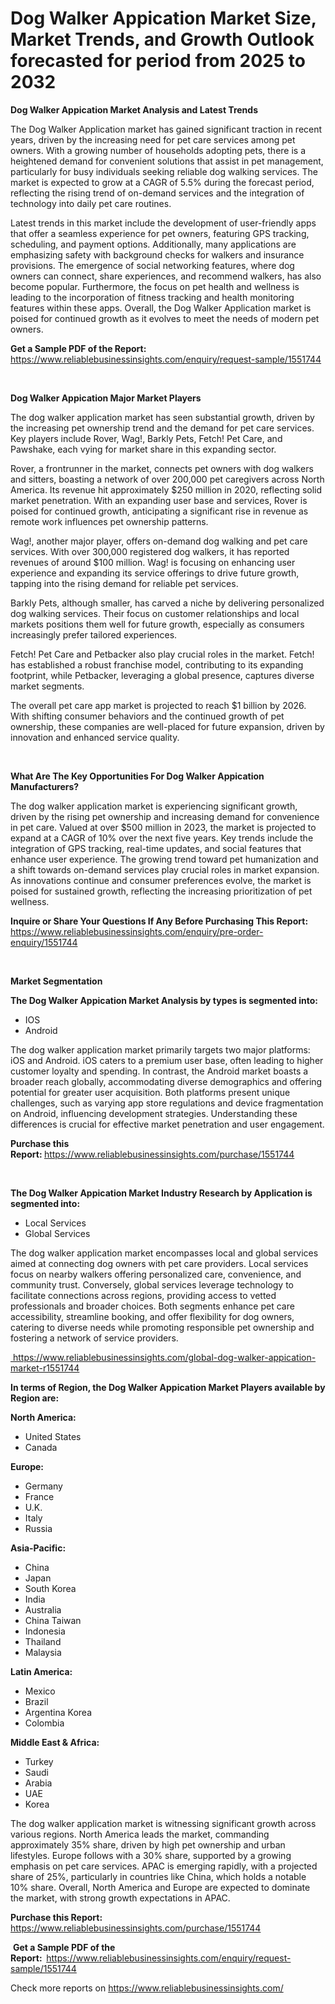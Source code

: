 <p><h1>Dog Walker Appication Market Size, Market Trends, and Growth Outlook forecasted for period from 2025 to 2032</h1></p><p><strong>Dog Walker Appication Market Analysis and Latest Trends</strong></p>
<p><p>The Dog Walker Application market has gained significant traction in recent years, driven by the increasing need for pet care services among pet owners. With a growing number of households adopting pets, there is a heightened demand for convenient solutions that assist in pet management, particularly for busy individuals seeking reliable dog walking services. The market is expected to grow at a CAGR of 5.5% during the forecast period, reflecting the rising trend of on-demand services and the integration of technology into daily pet care routines.</p><p>Latest trends in this market include the development of user-friendly apps that offer a seamless experience for pet owners, featuring GPS tracking, scheduling, and payment options. Additionally, many applications are emphasizing safety with background checks for walkers and insurance provisions. The emergence of social networking features, where dog owners can connect, share experiences, and recommend walkers, has also become popular. Furthermore, the focus on pet health and wellness is leading to the incorporation of fitness tracking and health monitoring features within these apps. Overall, the Dog Walker Application market is poised for continued growth as it evolves to meet the needs of modern pet owners.</p></p>
<p><strong>Get a Sample PDF of the Report:&nbsp;</strong> <a href="https://www.reliablebusinessinsights.com/enquiry/request-sample/1551744?utm_campaign=97&utm_medium=2&utm_source=Github&utm_content=ia&utm_term=11032025&utm_id=dog-walker-appication">https://www.reliablebusinessinsights.com/enquiry/request-sample/1551744</a></p>
<p>&nbsp;</p>
<p><strong>Dog Walker Appication Major Market Players</strong></p>
<p><p>The dog walker application market has seen substantial growth, driven by the increasing pet ownership trend and the demand for pet care services. Key players include Rover, Wag!, Barkly Pets, Fetch! Pet Care, and Pawshake, each vying for market share in this expanding sector.</p><p>Rover, a frontrunner in the market, connects pet owners with dog walkers and sitters, boasting a network of over 200,000 pet caregivers across North America. Its revenue hit approximately $250 million in 2020, reflecting solid market penetration. With an expanding user base and services, Rover is poised for continued growth, anticipating a significant rise in revenue as remote work influences pet ownership patterns.</p><p>Wag!, another major player, offers on-demand dog walking and pet care services. With over 300,000 registered dog walkers, it has reported revenues of around $100 million. Wag! is focusing on enhancing user experience and expanding its service offerings to drive future growth, tapping into the rising demand for reliable pet services.</p><p>Barkly Pets, although smaller, has carved a niche by delivering personalized dog walking services. Their focus on customer relationships and local markets positions them well for future growth, especially as consumers increasingly prefer tailored experiences.</p><p>Fetch! Pet Care and Petbacker also play crucial roles in the market. Fetch! has established a robust franchise model, contributing to its expanding footprint, while Petbacker, leveraging a global presence, captures diverse market segments.</p><p>The overall pet care app market is projected to reach $1 billion by 2026. With shifting consumer behaviors and the continued growth of pet ownership, these companies are well-placed for future expansion, driven by innovation and enhanced service quality.</p></p>
<p>&nbsp;</p>
<p><strong>What Are The Key Opportunities For Dog Walker Appication Manufacturers?</strong></p>
<p><p>The dog walker application market is experiencing significant growth, driven by the rising pet ownership and increasing demand for convenience in pet care. Valued at over $500 million in 2023, the market is projected to expand at a CAGR of 10% over the next five years. Key trends include the integration of GPS tracking, real-time updates, and social features that enhance user experience. The growing trend toward pet humanization and a shift towards on-demand services play crucial roles in market expansion. As innovations continue and consumer preferences evolve, the market is poised for sustained growth, reflecting the increasing prioritization of pet wellness.</p></p>
<p><strong>Inquire or Share Your Questions If Any Before Purchasing This Report:</strong> <a href="https://www.reliablebusinessinsights.com/enquiry/pre-order-enquiry/1551744?utm_campaign=97&utm_medium=2&utm_source=Github&utm_content=ia&utm_term=11032025&utm_id=dog-walker-appication">https://www.reliablebusinessinsights.com/enquiry/pre-order-enquiry/1551744</a></p>
<p>&nbsp;</p>
<p><strong>Market Segmentation</strong></p>
<p><strong>The Dog Walker Appication Market Analysis by types is segmented into:</strong></p>
<p><ul><li>IOS</li><li>Android</li></ul></p>
<p><p>The dog walker application market primarily targets two major platforms: iOS and Android. iOS caters to a premium user base, often leading to higher customer loyalty and spending. In contrast, the Android market boasts a broader reach globally, accommodating diverse demographics and offering potential for greater user acquisition. Both platforms present unique challenges, such as varying app store regulations and device fragmentation on Android, influencing development strategies. Understanding these differences is crucial for effective market penetration and user engagement.</p></p>
<p><strong>Purchase this Report:&nbsp;</strong><a href="https://www.reliablebusinessinsights.com/purchase/1551744?utm_campaign=97&utm_medium=2&utm_source=Github&utm_content=ia&utm_term=11032025&utm_id=dog-walker-appication">https://www.reliablebusinessinsights.com/purchase/1551744</a></p>
<p>&nbsp;</p>
<p><strong>The Dog Walker Appication Market Industry Research by Application is segmented into:</strong></p>
<p><ul><li>Local Services</li><li>Global Services</li></ul></p>
<p><p>The dog walker application market encompasses local and global services aimed at connecting dog owners with pet care providers. Local services focus on nearby walkers offering personalized care, convenience, and community trust. Conversely, global services leverage technology to facilitate connections across regions, providing access to vetted professionals and broader choices. Both segments enhance pet care accessibility, streamline booking, and offer flexibility for dog owners, catering to diverse needs while promoting responsible pet ownership and fostering a network of service providers.</p></p>
<p><a href="https://www.reliablebusinessinsights.com/global-dog-walker-appication-market-r1551744?utm_campaign=97&utm_medium=2&utm_source=Github&utm_content=ia&utm_term=11032025&utm_id=dog-walker-appication">&nbsp;https://www.reliablebusinessinsights.com/global-dog-walker-appication-market-r1551744</a></p>
<p><strong>In terms of Region, the Dog Walker Appication Market Players available by Region are:</strong></p>
<p>
    <p> <strong> North America: </strong>
        <ul>
            <li>United States</li>
            <li>Canada</li>
        </ul>
        </p> 
    <p> <strong> Europe: </strong>
        <ul>
            <li>Germany</li>
            <li>France</li>
            <li>U.K.</li>
            <li>Italy</li>
            <li>Russia</li>
        </ul>
        </p> 
    <p> <strong> Asia-Pacific: </strong>
        <ul>
            <li>China</li>
            <li>Japan</li>
            <li>South Korea</li>
            <li>India</li>
            <li>Australia</li>
            <li>China Taiwan</li>
            <li>Indonesia</li>
            <li>Thailand</li>
            <li>Malaysia</li>
        </ul>
        </p> 
    <p> <strong> Latin America: </strong>
        <ul>
            <li>Mexico</li>
            <li>Brazil</li>
            <li>Argentina Korea</li>
            <li>Colombia</li>
        </ul>
        </p> 
    <p> <strong> Middle East & Africa: </strong>
        <ul>
            <li>Turkey</li>
            <li>Saudi</li>
            <li>Arabia</li>
            <li>UAE</li>
            <li>Korea</li>
        </ul>
    </p>
    </p>
<p><p>The dog walker application market is witnessing significant growth across various regions. North America leads the market, commanding approximately 35% share, driven by high pet ownership and urban lifestyles. Europe follows with a 30% share, supported by a growing emphasis on pet care services. APAC is emerging rapidly, with a projected share of 25%, particularly in countries like China, which holds a notable 10% share. Overall, North America and Europe are expected to dominate the market, with strong growth expectations in APAC.</p></p>
<p><strong>Purchase this Report: </strong><a href="https://www.reliablebusinessinsights.com/purchase/1551744?utm_campaign=97&utm_medium=2&utm_source=Github&utm_content=ia&utm_term=11032025&utm_id=dog-walker-appication">https://www.reliablebusinessinsights.com/purchase/1551744</a></p>
<p>&nbsp;<strong>Get a Sample PDF of the Report:&nbsp;&nbsp;</strong><a href="https://www.reliablebusinessinsights.com/enquiry/request-sample/1551744?utm_campaign=97&utm_medium=2&utm_source=Github&utm_content=ia&utm_term=11032025&utm_id=dog-walker-appication">https://www.reliablebusinessinsights.com/enquiry/request-sample/1551744</a></p>
<p><strong></strong></p>
<p>Check more reports on <a href="https://www.reliablebusinessinsights.com/?utm_campaign=97&utm_medium=2&utm_source=Github&utm_content=ia&utm_term=11032025&utm_id=dog-walker-appication">https://www.reliablebusinessinsights.com/</a></p>